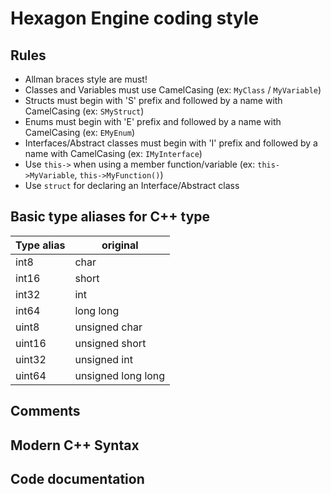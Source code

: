 # Hexagon Engine coding style

## Rules
- Allman braces style are must!
- Classes and Variables must use CamelCasing (ex: `MyClass` / `MyVariable`)
- Structs must begin with 'S' prefix and followed by a name with CamelCasing (ex: `SMyStruct`)
- Enums must begin with 'E' prefix and followed by a name with CamelCasing (ex: `EMyEnum`)
- Interfaces/Abstract classes must begin with 'I' prefix and followed by a name with CamelCasing (ex: `IMyInterface`)
- Use `this->` when using a member function/variable (ex: `this->MyVariable`, `this->MyFunction()`)
- Use `struct` for declaring an Interface/Abstract class

## Basic type aliases for C++ type
| Type alias | original           |
| ---------- | ------------------ |
| int8       | char               |
| int16      | short              |
| int32      | int                |
| int64      | long long          |
| uint8      | unsigned char      |
| uint16     | unsigned short     |
| uint32     | unsigned int       |
| uint64     | unsigned long long |

## Comments

## Modern C++ Syntax

## Code documentation
